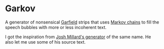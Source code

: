 # Garkov

A generator of nonsensical [Garfield](https://www.garfield.com) strips that uses
[Markov chains](https://en.wikipedia.org/wiki/Markov_chain) to fill the speech bubbles with more or less incoherent text.

I got the inspiration from [Josh Millard's generator](http://joshmillard.com/garkov) of the same name.
He also let me use some of his source text. </p>
